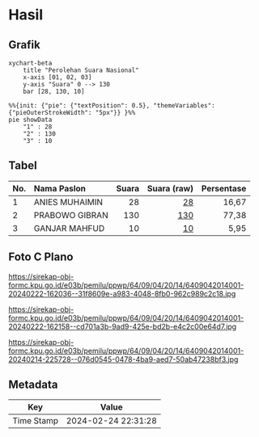 # Hasil

## Grafik

```mermaid
xychart-beta
    title "Perolehan Suara Nasional"
    x-axis [01, 02, 03]
    y-axis "Suara" 0 --> 130
    bar [28, 130, 10]
```

```mermaid
%%{init: {"pie": {"textPosition": 0.5}, "themeVariables": {"pieOuterStrokeWidth": "5px"}} }%%
pie showData
    "1" : 28
    "2" : 130
    "3" : 10
```

## Tabel

| No. | Nama Paslon    | Suara | Suara (raw) | Persentase |
|:--- |:-------------- | -----:| -----------:| ----------:|
| 1   | ANIES MUHAIMIN | 28    | [28][p-1]   | 16,67      |
| 2   | PRABOWO GIBRAN | 130   | [130][p-2]  | 77,38      |
| 3   | GANJAR MAHFUD  | 10    | [10][p-3]   | 5,95       |


[p-1]: https://github.com/gigit-pemilu/pemilu-2024/blob/main/pilpres/hitung-suara/sub/64-kalimantan-timur/sub/09-penajam-paser-utara/sub/04-sepaku/sub/2014-binuang/sub/001-tps/sub/paslon-1.txt
[p-2]: https://github.com/gigit-pemilu/pemilu-2024/blob/main/pilpres/hitung-suara/sub/64-kalimantan-timur/sub/09-penajam-paser-utara/sub/04-sepaku/sub/2014-binuang/sub/001-tps/sub/paslon-2.txt
[p-3]: https://github.com/gigit-pemilu/pemilu-2024/blob/main/pilpres/hitung-suara/sub/64-kalimantan-timur/sub/09-penajam-paser-utara/sub/04-sepaku/sub/2014-binuang/sub/001-tps/sub/paslon-3.txt

## Foto C Plano

https://sirekap-obj-formc.kpu.go.id/e03b/pemilu/ppwp/64/09/04/20/14/6409042014001-20240222-162036--31f8609e-a983-4048-8fb0-962c989c2c18.jpg

https://sirekap-obj-formc.kpu.go.id/e03b/pemilu/ppwp/64/09/04/20/14/6409042014001-20240222-162158--cd701a3b-9ad9-425e-bd2b-e4c2c00e64d7.jpg

https://sirekap-obj-formc.kpu.go.id/e03b/pemilu/ppwp/64/09/04/20/14/6409042014001-20240214-225728--076d0545-0478-4ba9-aed7-50ab47238bf3.jpg


## Metadata

| Key        | Value               |
| ---------- | ------------------- |
| Time Stamp | 2024-02-24 22:31:28 |



